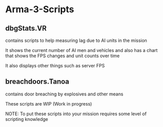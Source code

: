 # Arma-3-Scripts

## <b>dbgStats.VR</b> 

contains scripts to help measuring lag due to AI units in the mission

It shows the current number of AI men and vehicles and also has a chart that shows the FPS changes and unit counts over time

It also displays other things such as server FPS




## <b>breachdoors.Tanoa</b> 

contains door breaching by explosives and other means





These scripts are WIP (Work in progress)


NOTE: To put these scripts into your mission requires some level of scripting knowledge

